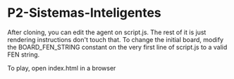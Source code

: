 # P2-Sistemas-Inteligentes

After cloning, you can edit the agent on script.js. The rest of it is just rendering instructions don't touch that.
To change the initial board, modify the BOARD_FEN_STRING constant on the very first line of script.js to a valid FEN string.



To play, open index.html in a browser
